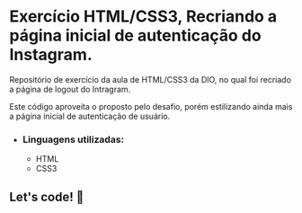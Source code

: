 # Exercício HTML/CSS3, Recriando a página inicial de autenticação do Instagram. 

Repositório de exercício da aula de HTML/CSS3 da DIO, no qual foi recriado a página de logout do Intragram.

Este código aproveita o proposto pelo desafio, porém estilizando ainda mais a página inicial de autenticação de usuário.

* ### Linguagens utilizadas:

  - HTML
  - CSS3

## Let's code! 🚀
